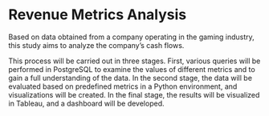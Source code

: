 # Revenue Metrics Analysis
Based on data obtained from a company operating in the gaming industry, this study aims to analyze the company’s cash flows.

This process will be carried out in three stages. First, various queries will be performed in PostgreSQL to examine the values of different metrics and to gain a full understanding of the data. In the second stage, the data will be evaluated based on predefined metrics in a Python environment, and visualizations will be created. In the final stage, the results will be visualized in Tableau, and a dashboard will be developed.
